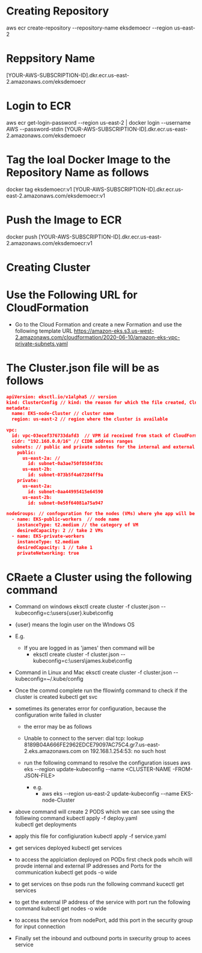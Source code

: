 ﻿# Creating Repository

aws ecr create-repository --repository-name eksdemoecr --region us-east-2

# Reppsitory Name
[YOUR-AWS-SUBSCRIPTION-ID].dkr.ecr.us-east-2.amazonaws.com/eksdemoecr

# Login to ECR

aws ecr get-login-password --region us-east-2 | docker login --username AWS --password-stdin [YOUR-AWS-SUBSCRIPTION-ID].dkr.ecr.us-east-2.amazonaws.com/eksdemoecr

# Tag the loal Docker Image to the Repository Name as follows

docker tag  eksdemoecr:v1 [YOUR-AWS-SUBSCRIPTION-ID].dkr.ecr.us-east-2.amazonaws.com/eksdemoecr:v1

# Push the Image to ECR

docker push [YOUR-AWS-SUBSCRIPTION-ID].dkr.ecr.us-east-2.amazonaws.com/eksdemoecr:v1

# Creating Cluster

# Use the Following URL for CloudFormation
- Go to the Cloud Formation and create a new Formation and use the following template URL
https://amazon-eks.s3.us-west-2.amazonaws.com/cloudformation/2020-06-10/amazon-eks-vpc-private-subnets.yaml


# The Cluster.json file will be as follows

````json
apiVersion: eksctl.io/v1alpha5 // version
kind: ClusterConfig // kind: the reason for which the file created, ClusterConfig, means created for EKS cluster creation
metadata:
  name: EKS-node-Cluster // cluster name
  region: us-east-2 // region where the cluster is available

vpc:
  id: vpc-03ecef376733dafd3  // VPM id received from stack of CloudFormation
  cidr: "192.168.0.0/16" // CIDR address ranges
  subnets: // public and private subntes for the internal and external communications
    public:
      us-east-2a: // 
        id: subnet-0a3ae750f8584f38c
      us-east-2b:
        id: subnet-073b5f4a67284ff9a
    private:
      us-east-2a:
        id: subnet-0aa44995415e64590
      us-east-2b:
        id: subnet-0e58f64081a75a947

nodeGroups: // confoguration for the nodes (VMs) where yhe app will be deployed
  - name: EKS-public-workers  // node name
    instanceType: t2.medium // the category of VM
    desiredCapacity: 2 // take 2 VMs
  - name: EKS-private-workers
    instanceType: t2.medium
    desiredCapacity: 1 // take 1
    privateNetworking: true

````

# CRaete a Cluster using the following command
- Command on windows
eksctl create cluster -f cluster.json --kubeconfig=c:\users\{user}\.kube\config
- {user} means the login user on the WIndows OS
- E.g.
    - If you are logged in as 'james' then command will be
        - eksctl create cluster -f cluster.json --kubeconfig=c:\users\james\.kube\config


- Command in Linux and Mac
eksctl create cluster -f cluster.json --kubeconfig=~/.kube/config

- Once the commd complete run the fllowinfg command to check if the cluster is created
     kubectl get svc

- sometimes its generates error for configuration, because the 
    configuration write failed in cluster
    - the error may be as follows
     - Unable to connect to the server: dial tcp: lookup 8189B04A666FE2962EDCE79097AC75C4.gr7.us-east-2.eks.amazonaws.com on 192.168.1.254:53: no such host

    - run the following command to resolve the configuration issues
        aws eks --region <NAME> update-kubeconfig --name <CLUSTER-NAME -FROM-JSON-FILE>
        - e.g.
            - aws eks --region us-east-2 update-kubeconfig --name EKS-node-Cluster

- above command will create 2 PODS which we can see using the folliewing command
    kubectl apply -f deploy.yaml      
    kubectl get deployments
- apply this file for configiuration
    kubectl apply -f service.yaml

- get services deployed 
    kubectl get services


- to access the applciation deployed on PODs first check pods  whcih will provde internal and external IP addresses and Ports for the communication
    kubectl get pods -o wide
- to get services on thse pods run the following command
    kucectl get services     
- to get the external IP address of the service with port run the following command
    kubectl get nodes -o wide
- to access the service from nodePort, add this port in the security group for input connection

- Finally set the inbound and outbound ports in sxecurity group to acees service
